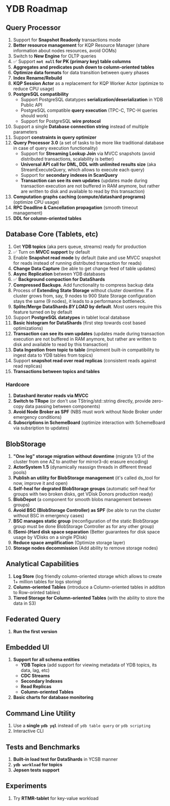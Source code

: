 # YDB Roadmap

## Query Processor
1. Support for **Snapshot Readonly** transactions mode
1. **Better resource management** for KQP Resource Manager (share information about nodes resources, avoid OOMs)
1. Switch to **New Engine** for OLTP queries
1. ✅ Support **`not null` for PK (primary key) table columns**
1. **Aggregates and predicates push down to column-oriented tables**
1. **Optimize data formats** for data transition between query phases
1. **Index Rename/Rebuild**
1. **KQP Session Actor** as a replacement for KQP Worker Actor (optimize to reduce CPU usage)
1. **PostgreSQL compatibility**
    * Support PostgreSQL datatypes **serialization/deserialization** in YDB Public API
    * PostgreSQL compatible **query execution** (TPC-C, TPC-H queries should work)
    * Support for PostgreSQL **wire protocol**
1. Support a single **Database connection string** instead of multiple parameters
1. Support **constraints in query optimizer**
1. **Query Processor 3.0** (a set of tasks to be more like traditional database in case of query execution functionality)
    * Support for **Streaming Lookup Join** via MVCC snapshots (avoid distributed transactions, scalability is better)
    * **Universal API call for DML, DDL with unlimited results size** (aka StreamExecuteQuery, which allows to execute each query)
    * Support for **secondary indexes in ScanQuery**
    * **Transaction can see its own updates** (updates made during transaction execution are not buffered in RAM anymore, but rather are written to disk and available to read by this transaction)
1. **Computation graphs caching (compute/datashard programs)** (optimize CPU usage)
1. **RPC Deadline & Cancellation propagation** (smooth timeout management)
1. **DDL for column-oriented tables**

## Database Core (Tablets, etc)
1. Get **YDB topics** (aka pers queue, streams) ready for production
1. ✅ Turn on **MVCC support** by default
1. Enable **Snapshot read mode** by default (take and use MVCC snapshot for reads instead of running distributed transaction for reads)
1. **Change Data Capture** (be able to get change feed of table updates)
1. **Async Replication** between YDB databases
1. ✅ **Background compaction for DataShards**
1. **Compressed Backups**. Add functionality to compress backup data
1. Process of **Extending State Storage** without cluster downtime. If a cluster grows from, say, 9 nodes to 900 State Storage configuration stays the same (9 nodes), it leads to a performance bottleneck.
1. **Splite/Merge DataShards *BY LOAD* by default**. Most users require this feature turned on by default
1. Support **PostgreSQL datatypes** in tablet local database
1. **Basic histogram for DataShards** (first step towards cost based optimizations)
1. **Transaction can see its own updates** (updates made during transaction execution are not buffered in RAM anymore, but rather are written to disk and available to read by this transaction)
1. **Data Ingestion from topic to table** (implement built-in compatibility to ingest data to YDB tables from topics)
1. Support **snapshot read over read replicas** (consistent reads against read replicas)
1. **Transactions between topics and tables**

### Hardcore
1. **Datashard iterator reads via MVCC**
1. **Switch to TRope** (or don't use TString/std::string directly, provide zero-copy data passing between components)
1. **Avoid Node Broker as SPF** (NBS must work without Node Broker under emergency conditions)
1. **Subscriptions in SchemeBoard** (optimize interaction with SchemeBoard via subsription to updates)

## BlobStorage
1. **"One leg" storage migration without downtime** (migrate 1/3 of the cluster from one AZ to another for mirror3-dc erasure encoding)
1. **ActorSystem 1.5** (dynamically reassign threads in different thread pools)
1. **Publish an utility for BlobStorage management** (it's called ds_tool for now, improve it and open)
1. **Self-heal for degrated BlobStorage groups** (automatic self-heal for groups with two broken disks, get VDisk Donors production ready)
1. **BlobDepot** (a component for smooth blobs management between groups)
1. **Avoid BSC (BlobStorage Controller) as SPF** (be able to run the cluster without BSC in emergency cases)
1. **BSC manages static group** (reconfiguration of the static BlobStorage group must be done BlobStorage Controller as for any other group)
1. **(Semi-)Hard disk space separation** (Better guarantees for disk space usage by VDisks on a single PDisk)
1. **Reduce space amplification** (Optimize storage layer)
1. **Storage nodes decommission** (Add ability to remove storage nodes)

## Analytical Capabilities
1. **Log Store** (log friendly column-oriented storage which allows to create 1+ million tables for logs storing)
1. **Column-oriented Tables** (introduce a Column-oriented tables in additon to Row-orinted tables)
1. **Tiered Storage for Column-oriented Tables** (with the ability to store the data in S3)

## Federated Query
1. **Run the first version**

## Embedded UI
1.  **Support for all schema entities**
    * **YDB Topics** (add support for viewing metadata of YDB topics, its data, lag, etc)
    * **CDC Streams**
    * **Secondary Indexes**
    * **Read Replicas**
    * **Column-oriented Tables**
1.  **Basic charts for database monitoring**

## Command Line Utility
1. Use a **single `ydb yql`** instead of `ydb table query` or `ydb scripting`
1. Interactive CLI

## Tests and Benchmarks
1. **Built-in load test for DataShards** in YCSB manner
1. **`ydb workload` for topics**
1. **Jepsen tests support**

## Experiments
1. Try **RTMR-tablet** for key-value workload
